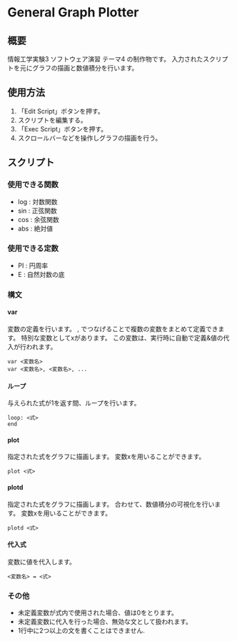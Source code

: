 # General Graph Plotter

## 概要

情報工学実験3 ソフトウェア演習 テーマ4 の制作物です。
入力されたスクリプトを元にグラフの描画と数値積分を行います。

## 使用方法

1. 「Edit Script」ボタンを押す。
2. スクリプトを編集する。
3. 「Exec Script」ボタンを押す。
4. スクロールバーなどを操作しグラフの描画を行う。


## スクリプト

### 使用できる関数

- log : 対数関数
- sin : 正弦関数
- cos : 余弦関数
- abs : 絶対値

### 使用できる定数

- PI : 円周率
- E : 自然対数の底

### 構文

#### var

変数の定義を行います。
, でつなげることで複数の変数をまとめて定義できます。
特別な変数としてxがあります。
この変数は、実行時に自動で定義&値の代入が行われます。

```
var <変数名>
var <変数名>, <変数名>, ...
```

#### ループ

与えられた式が1を返す間、ループを行います。

```
loop: <式>
end
```

#### plot

指定された式をグラフに描画します。
変数xを用いることができます。

```
plot <式>
```

#### plotd

指定された式をグラフに描画します。
合わせて、数値積分の可視化を行います。
変数xを用いることができます。

```
plotd <式>
```

#### 代入式

変数に値を代入します。

```
<変数名> = <式>
```

### その他

- 未定義変数が式内で使用された場合、値は0をとります。
- 未定義変数に代入を行った場合、無効な文として扱われます。
- 1行中に2つ以上の文を書くことはできません.

